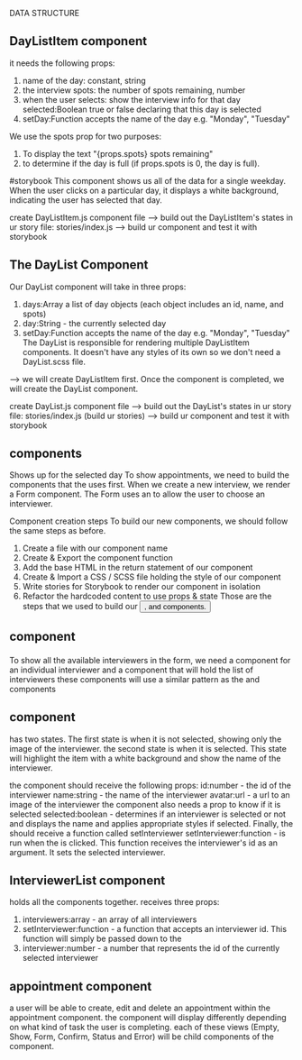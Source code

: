 DATA STRUCTURE
## DayListItem component
it needs the following props:
1. name of the day: constant, string
2. the interview spots: the number of spots remaining, number
3. when the user selects: show the interview info for that day
  selected:Boolean true or false declaring that this day is selected
4. setDay:Function 
  accepts the name of the day e.g. "Monday", "Tuesday"
  
  We use the spots prop for two purposes:
1. To display the text "{props.spots} spots remaining" 
2. to determine if the day is full (if props.spots is 0, the day is full).

  #storybook
  This component shows us all of the data for a single weekday. 
  When the user clicks on a particular day, it displays a white background, indicating the user has selected that day.

create DayListItem.js component file 
--> build out the DayListItem's states in ur story file: stories/index.js
--> build ur component and test it with storybook

## The DayList Component
Our DayList component will take in three props:
1. days:Array 
  a list of day objects (each object includes an id, name, and spots)
2. day:String - the currently selected day
3. setDay:Function 
  accepts the name of the day e.g. "Monday", "Tuesday"
The DayList is responsible for rendering multiple DayListItem components. 
It doesn't have any styles of its own so we don't need a DayList.scss file.

--> we will create DayListItem first. Once the component is completed, we will create the DayList component.

create DayList.js component file 
--> build out the DayList's states in ur story file: stories/index.js (build ur stories)
--> build ur component and test it with storybook

## <Appointment> components 
  Shows up for the selected day
  To show appointments, we need to build the components that the <Appointment> uses first. 
    When we create a new interview, we render a Form component. The Form uses an <InterviewerList> to allow the user to choose an interviewer.

Component creation steps
  To build our new components, we should follow the same steps as before.
1. Create a file with our component name
2. Create & Export the component function
3. Add the base HTML in the return statement of our component
4. Create & Import a CSS / SCSS file holding the style of our component
5. Write stories for Storybook to render our component in isolation
6. Refactor the hardcoded content to use props & state
Those are the steps that we used to build our <Button>, <DayListItem> and <DayList> components.

## <form> component
  To show all the available interviewers in the form, we need a component for an individual interviewer and a component that will hold the list of interviewers
  these components will use a similar pattern as the <DayList> and <DayListItem> components

## <InterviewerListItem> component 
  has two states. 
    The first state is when it is not selected, showing only the image of the interviewer. 
    the second state is when it is selected. This state will highlight the item with a white background and show the name of the interviewer.
  
  the component should receive the following props:
    id:number - the id of the interviewer
    name:string - the name of the interviewer
    avatar:url - a url to an image of the interviewer
  the component also needs a prop to know if it is selected
    selected:boolean - determines if an interviewer is selected or not and displays the name and applies appropriate styles if selected.
  Finally, the <InterviewerListItem> should receive a function called setInterviewer
    setInterviewer:function - is run when the <InterviewerListItem> is clicked. This function receives the interviewer's id as an argument. It sets the selected interviewer.

## InterviewerList  component 
  holds all the <InterviewerListItem> components together.
  receives three props:
  1. interviewers:array - an array of all interviewers
  2. setInterviewer:function - a function that accepts an interviewer id. This function will simply be passed down to the <InterviewerListItem>
  3. interviewer:number - a number that represents the id of the currently selected interviewer

## appointment component
  a user will be able to create, edit and delete an appointment within the appointment component.
  the component will display differently depending on what kind of task the user is completing. 
    each of these views (Empty, Show, Form, Confirm, Status and Error) will be child components of the <Appointment> component.



